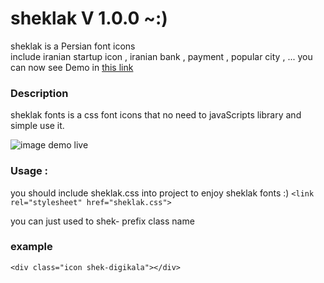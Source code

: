 # sheklak V 1.0.0  ~:) 
<link rel="stylesheet" href="http://nickhoo.ir/sheklak/demo/sheklak.css" />

sheklak is a Persian font icons  
include iranian startup icon , iranian bank , payment , popular city , ...
you can now see Demo in [this link](http://nickhoo.ir/sheklak/demo/) 

  
<h3> Description </h3>
sheklak fonts is a css font icons that no need to javaScripts library and simple use it. 


![image demo live](https://cloud.githubusercontent.com/assets/16125104/26279047/b60f5f78-3dbe-11e7-8b98-e289936493db.png)


<h3>Usage : </h3>

you should include sheklak.css into project to enjoy sheklak fonts :)
`<link rel="stylesheet" href="sheklak.css">`

you can just used to shek- prefix class name
<h3> example </h3>

 `<div class="icon shek-digikala"></div>`



